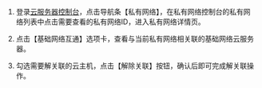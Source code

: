 1) 登录[云服务器控制台](https://console.qcloud.com/)，点击导航条【私有网络】，在私有网络控制台的私有网络列表中点击需要查看的私有网络ID，进入私有网络详情页。

2) 点击【基础网络互通】选项卡，查看与当前私有网络相关联的基础网络云服务器。

3) 勾选需要解关联的云主机，点击【解除关联】按钮，确认后即可完成解关联操作。
